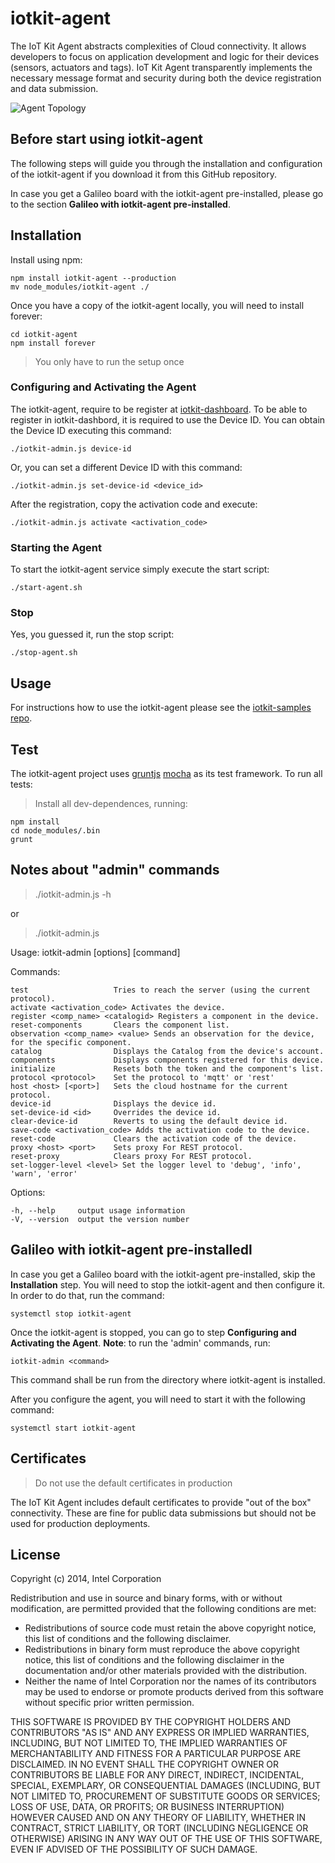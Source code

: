 # iotkit-agent

The IoT Kit Agent abstracts complexities of Cloud connectivity. It allows developers to focus on application development and logic for their devices (sensors, actuators and tags). IoT Kit Agent transparently implements the necessary message format and security during both the device registration and data submission. 

![Agent Topology](../master/images/agent-topo.png?raw=true)


## Before start using iotkit-agent

The following steps will guide you through the installation and configuration of the iotkit-agent if you download it from this GitHub repository.

In case you get a Galileo board with the iotkit-agent pre-installed, please go to the section **Galileo with iotkit-agent pre-installed**.

## Installation

Install using npm:

    npm install iotkit-agent --production 
    mv node_modules/iotkit-agent ./
    
Once you have a copy of the iotkit-agent locally, you will need to install forever:

    cd iotkit-agent
    npm install forever
    
> You only have to run the setup once
    
### Configuring and Activating the Agent

The iotkit-agent, require to be register at [iotkit-dashboard](https://dashboard.enableiot.com).
To be able to register in iotkit-dashbord, it is required to use the Device ID.
You can obtain the Device ID executing this command:

    ./iotkit-admin.js device-id

Or, you can set a different Device ID with this command:

    ./iotkit-admin.js set-device-id <device_id>

After the registration, copy the activation code
and execute:

    ./iotkit-admin.js activate <activation_code>     

        
### Starting the Agent

To start the iotkit-agent service simply execute the start script:

    ./start-agent.sh
    
### Stop

Yes, you guessed it, run the stop script:

    ./stop-agent.sh

## Usage

For instructions how to use the iotkit-agent please see the [iotkit-samples repo](https://github.com/enableiot/iotkit-samples).

## Test

The iotkit-agent project uses [gruntjs](http://gruntjs.com/) [mocha](http://visionmedia.github.io/mocha/) as its test framework. To run all tests:

> Install all dev-dependences, running:

    npm install 
    cd node_modules/.bin
    grunt

## Notes about "admin" commands

> ./iotkit-admin.js -h

or

> ./iotkit-admin.js

  Usage: iotkit-admin [options] [command]

Commands:

    test                   Tries to reach the server (using the current protocol).
    activate <activation_code> Activates the device.
    register <comp_name> <catalogid> Registers a component in the device.
    reset-components       Clears the component list.
    observation <comp_name> <value> Sends an observation for the device, for the specific component.
    catalog                Displays the Catalog from the device's account.
    components             Displays components registered for this device.
    initialize             Resets both the token and the component's list.
    protocol <protocol>    Set the protocol to 'mqtt' or 'rest'
    host <host> [<port>]   Sets the cloud hostname for the current protocol.
    device-id              Displays the device id.
    set-device-id <id>     Overrides the device id.
    clear-device-id        Reverts to using the default device id.
    save-code <activation_code> Adds the activation code to the device.
    reset-code             Clears the activation code of the device.
    proxy <host> <port>    Sets proxy For REST protocol.
    reset-proxy            Clears proxy For REST protocol.
    set-logger-level <level> Set the logger level to 'debug', 'info', 'warn', 'error'

Options:

    -h, --help     output usage information
    -V, --version  output the version number


## Galileo with iotkit-agent pre-installedl

In case you get a Galileo board with the iotkit-agent pre-installed, skip the **Installation** step.
You will need to stop the iotkit-agent and then configure it.
In order to do that, run the command:

    systemctl stop iotkit-agent

Once the iotkit-agent is stopped, you can go to step **Configuring and Activating the Agent**.
**Note**: to run the 'admin' commands, run:
 
    iotkit-admin <command>

This command shall be run from the directory where iotkit-agent is installed.
 
After you configure the agent, you will need to start it with the following command:

    systemctl start iotkit-agent


## Certificates

> Do not use the default certificates in production

The IoT Kit Agent includes default certificates to provide "out of the box" connectivity. These are fine for public data submissions but should not be used for production deployments. 


## License

Copyright (c) 2014, Intel Corporation

Redistribution and use in source and binary forms, with or without modification,
are permitted provided that the following conditions are met:

* Redistributions of source code must retain the above copyright notice,
  this list of conditions and the following disclaimer.
* Redistributions in binary form must reproduce the above copyright notice,
  this list of conditions and the following disclaimer in the documentation
  and/or other materials provided with the distribution.
* Neither the name of Intel Corporation nor the names of its contributors
  may be used to endorse or promote products derived from this software
  without specific prior written permission.

THIS SOFTWARE IS PROVIDED BY THE COPYRIGHT HOLDERS AND CONTRIBUTORS "AS IS" AND
ANY EXPRESS OR IMPLIED WARRANTIES, INCLUDING, BUT NOT LIMITED TO, THE IMPLIED
WARRANTIES OF MERCHANTABILITY AND FITNESS FOR A PARTICULAR PURPOSE ARE
DISCLAIMED. IN NO EVENT SHALL THE COPYRIGHT OWNER OR CONTRIBUTORS BE LIABLE FOR
ANY DIRECT, INDIRECT, INCIDENTAL, SPECIAL, EXEMPLARY, OR CONSEQUENTIAL DAMAGES
(INCLUDING, BUT NOT LIMITED TO, PROCUREMENT OF SUBSTITUTE GOODS OR SERVICES;
LOSS OF USE, DATA, OR PROFITS; OR BUSINESS INTERRUPTION) HOWEVER CAUSED AND ON
ANY THEORY OF LIABILITY, WHETHER IN CONTRACT, STRICT LIABILITY, OR TORT
(INCLUDING NEGLIGENCE OR OTHERWISE) ARISING IN ANY WAY OUT OF THE USE OF THIS
SOFTWARE, EVEN IF ADVISED OF THE POSSIBILITY OF SUCH DAMAGE.
